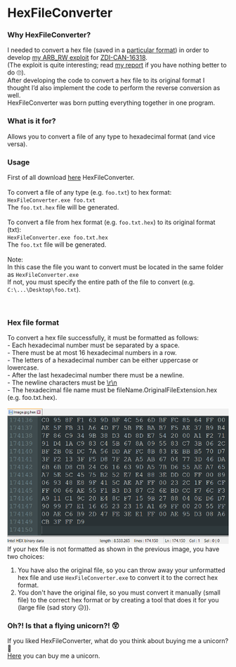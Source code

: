 # HexFileConverter

<h3>Why HexFileConverter?</h3>
I needed to convert a hex file (saved in a <a href="https://github.com/LucaBarile/HexFileConverter/edit/main/README.md#hex-file-format" target="_blank" rel="noopener noreferrer">particular format</a>) in order to develop <a href="https://github.com/LucaBarile/ZDI-CAN-16318/tree/main/ARB_RW" target="_blank" rel="noopener noreferrer">my ARB_RW exploit</a> for <a href="https://github.com/LucaBarile/ZDI-CAN-16318" target="_blank" rel="noopener noreferrer">ZDI-CAN-16318</a>.<br>
(The exploit is quite interesting; read <a href="https://www.google.com" target="_blank" rel="noopener noreferrer">my report</a> if you have nothing better to do &#128580;).<br>
After developing the code to convert a hex file to its original format I thought I’d also implement the code to perform the reverse conversion as well.<br>
HexFileConverter was born putting everything together in one program.<br>

<h3>What is it for?</h3>
Allows you to convert a file of any type to hexadecimal format (and vice versa).<br>

<h3>Usage</h3>
First of all download <a href="https://github.com/LucaBarile/HexFileConverter/raw/main/HexFileConverter/HexFileConverter/bin/Release/HexFileConverter.exe" target="_blank" rel="noopener noreferrer">here</a> HexFileConverter.<br>
<br>
To convert a file of any type (e.g. <code>foo.txt</code>) to hex format:<br>
<code>HexFileConverter.exe foo.txt</code><br>
The <code>foo.txt.hex</code> file will be generated.<br>
<br>
To convert a file from hex format (e.g. <code>foo.txt.hex</code>) to its original format (txt):<br>
<code>HexFileConverter.exe foo.txt.hex</code><br>
The <code>foo.txt</code> file will be generated.<br>
<br>
Note:<br>
In this case the file you want to convert must be located in the same folder as <code>HexFileConverter.exe</code><br>
If not, you must specify the entire path of the file to convert (e.g. <code>C:\...\Desktop\foo.txt</code>).<br>
<br>
<img src="Usage.gif" alt="" title="secret.txt security settings">
<h3>Hex file format</h3>
To convert a hex file successfully, it must be formatted as follows:<br>
- Each hexadecimal number must be separated by a space.<br>
- There must be at most 16 hexadecimal numbers in a row.<br>
- The letters of a hexadecimal number can be either uppercase or lowercase.<br>
- After the last hexadecimal number there must be a newline.<br>
- The newline characters must be <a href="https://stackoverflow.com/questions/3986093/in-c-whats-the-difference-between-n-and-r-n" target="_blank" rel="noopener noreferrer">\r\n</a><br>
- The hexadecimal file name must be fileName.OriginalFileExtension.hex (e.g. foo.txt.hex).<br>
<br>
<img src="Format.png" alt="" title="secret.txt security settings">
If your hex file is not formatted as shown in the previous image, you have two choices:<br>
<ol>
  <li>
    You have also the original file, so you can throw away your unformatted hex file and use <code>HexFileConverter.exe</code> to convert it to the correct hex format. 
  </li>
  <li>
    You don't have the original file, so you must convert it manually (small file) to the correct hex format or by creating a tool that does it for you (large file (sad story &#128549;)).
  </li>
</ol>
<h3>Oh?! Is that a flying unicorn?! &#128562;</h3>
If you liked HexFileConverter, what do you think about buying me a unicorn? &#129412;<br>
<a href="https://www.buymeacoffee.com/LucaBarile" target="_blank" rel="noopener noreferrer">Here</a> you can buy me a unicorn.
